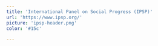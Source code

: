 ```yaml
---
title: 'International Panel on Social Progress (IPSP)'
url: 'https://www.ipsp.org/'
picture: 'ipsp-header.png'
color: '#15c'

---
```

